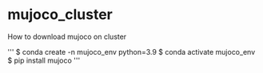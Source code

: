 # mujoco_cluster
How to download mujoco on cluster

'''
$ conda create -n mujoco_env python=3.9
$ conda activate mujoco_env
$ pip install mujoco
'''
